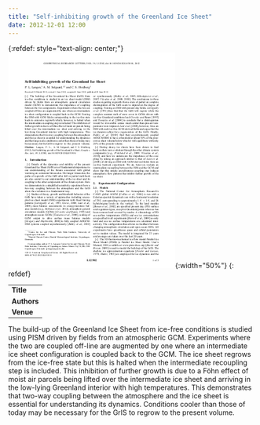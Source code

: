 ```yaml
---
title: "Self-inhibiting growth of the Greenland Ice Sheet"
date: 2012-12-01 12:00
---
```


{:refdef: style="text-align: center;"}
![](/img/applications/langensolgaardhvidberg2012.png){:width="50%"}
{: refdef}


||
|-
| **Title** | [Self-inhibiting growth of the Greenland Ice Sheet](http://www.agu.org/pubs/crossref/2012/2012GL051810.shtml) |
| **Authors** | Peter Langen and others |
| **Venue** |  [Geophysical Research Letters](http://www.agu.org/journals/gl/)  |

The build-up of the Greenland Ice Sheet from ice-free conditions is studied using PISM driven by fields from an atmospheric GCM. Experiments where the two are coupled off-line are augmented by one where an intermediate ice sheet configuration is coupled back to the GCM. The ice sheet regrows from the ice-free state but this is halted when the intermediate recoupling step is included. This inhibition of further growth is due to a Föhn effect of moist air parcels being lifted over the intermediate ice sheet and arriving in the low-lying Greenland interior with high temperatures. This demonstrates that two-way coupling between the atmosphere and the ice sheet is essential for understanding its dynamics. Conditions cooler than those of today may be necessary for the GrIS to regrow to the present volume.

